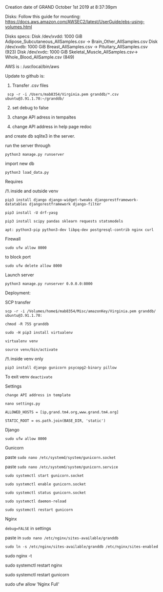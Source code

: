 Creation date of GRAND October 1st 2019 at 8:37:39pm

Disks:
Follow this guide for mounting:
https://docs.aws.amazon.com/AWSEC2/latest/UserGuide/ebs-using-volumes.html

Disks specs:
Disk /dev/xvdd: 1000 GiB
Adipose_Subcutaneous_AllSamples.csv -> Brain_Other_AllSamples.csv 
Disk /dev/xvdb: 1000 GiB
Breast_AllSamples.csv -> Pituitary_AllSamples.csv (923)
Disk /dev/xvdc: 1000 GiB
Skeletal_Muscle_AllSamples.csv-> Whole_Blood_AllSample.csv (849)

AWS is :
/usr/local/bin/aws

Update to github is:

1. Transfer .csv files

` scp -r -i /Users/mab8354/Virginia.pem granddb/*.csv ubuntu@3.91.1.70:~/granddb/`

2. set debug to false

3. change API adress in tempaltes

4. change API address in help page redoc

and create db sqlite3 in the server.

run the server through

`python3 manage.py runserver`

import new db

`python3 load_data.py`

Requires

/!\ inside and outside venv

`pip3 install django django-widget-tweaks djangorestframework-datatables djangorestframework django-filter`

`pip3 install -U drf-yasg`

`pip3 install scipy pandas sklearn requests statsmodels`

`apt: python3-pip python3-dev libpq-dev postgresql-contrib nginx curl`

Firewall

`sudo ufw allow 8000`

to block port

`sudo ufw delete allow 8000`

Launch server

`python3 manage.py runserver 0.0.0.0:8000`

Deployment:

SCP transfer

`scp -r -i /Volumes/home$/mab8354/Misc/amazonKey/Virginia.pem granddb/ ubuntu@3.91.1.70:`

`chmod -R 755 granddb`

`sudo -H pip3 install virtualenv`

`virtualenv venv`

`source venv/bin/activate`

/!\ inside venv only

`pip3 install django gunicorn psycopg2-binary pillow`

To exit venv `deactivate`

Settings

`change API address in template`

`nano settings.py`

`ALLOWED_HOSTS = [ip,grand.tm4.org,www.grand.tm4.org]`

`STATIC_ROOT = os.path.join(BASE_DIR, 'static')`

Django

`sudo ufw allow 8000`

Gunicorn

paste `sudo nano /etc/systemd/system/gunicorn.socket`

paste `sudo nano /etc/systemd/system/gunicorn.service`

`sudo systemctl start gunicorn.socket`

`sudo systemctl enable gunicorn.socket`

`sudo systemctl status gunicorn.socket`

`sudo systemctl daemon-reload`

`sudo systemctl restart gunicorn`

Nginx

`debug=FALSE` in settings

paste in `sudo nano /etc/nginx/sites-available/granddb`

`sudo ln -s /etc/nginx/sites-available/granddb /etc/nginx/sites-enabled`

sudo nginx -t

sudo systemctl restart nginx

sudo systemctl restart gunicorn

sudo ufw allow 'Nginx Full'



